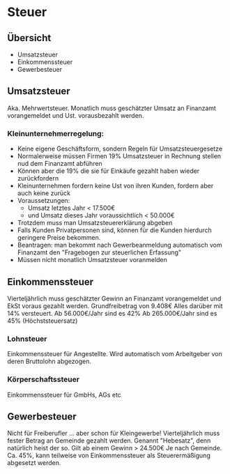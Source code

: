 # Steuer

## Übersicht

- Umsatzsteuer
- Einkommenssteuer
- Gewerbesteuer

## Umsatzsteuer
Aka. Mehrwertsteuer.
Monatlich muss geschätzter Umsatz an Finanzamt vorangemeldet und Ust. vorausbezahlt werden.

### Kleinunternehmerregelung:
- Keine eigene Geschäftsform, sondern Regeln für Umsatzsteuergesetze
- Normalerweise müssen Firmen 19% Umsatzsteuer in Rechnung stellen nud dem Finanzamt abführen
- Können aber die 19% die sie für Einkäufe gezahlt haben wieder zurückfordern
- Kleinunternehmen fordern keine Ust von ihren Kunden, fordern aber auch keine zurück
- Voraussetzungen:
    - Umsatz letztes Jahr < 17.500€
    - und Umsatz dieses Jahr voraussichtlich < 50.000€
- Trotzdem muss man Umsatzsteuererklärung abgeben
- Falls Kunden Privatpersonen sind, können für die Kunden hierdurch geringere Preise bekommen.
- Beantragen: man bekommt nach Gewerbeanmeldung automatisch vom Finanzamt den "Fragebogen zur steuerlichen Erfassung"
- Müssen nicht monatlich Umsatzsteuer voranmelden

## Einkommenssteuer
Vierteljährlich muss geschätzter Gewinn an Finanzamt vorangemeldet und EkSt voraus gezahlt werden.
Grundfreibetrag von 9.408€
Alles darüber mit 14% versteuert.
Ab 56.000€/Jahr sind es 42%
Ab 265.000€/Jahr sind es 45% (Höchststeuersatz)

### Lohnsteuer
Einkommenssteuer für Angestellte. Wird automatisch vom Arbeitgeber von deren Bruttolohn abgezogen.

### Körperschaftssteuer
Einkommenssteuer für GmbHs, AGs etc


## Gewerbesteuer
Nicht für Freiberufler ... aber schon für Kleingewerbe!
Vierteljährlich muss fester Betrag an Gemeinde gezahlt werden. Genannt "Hebesatz", denn natürlich heist der so.
Gilt ab einem Gewinn > 24.500€
Je nach Gemeinde. Ca. 45%, kann teilweise von Einkommenssteuer als Steuerermäßigung abgesetzt werden.
